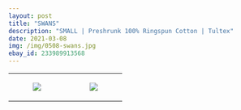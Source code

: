 ```yaml
---
layout: post
title: "SWANS"
description: "SMALL | Preshrunk 100% Ringspun Cotton | Tultex"
date: 2021-03-08
img: /img/0508-swans.jpg
ebay_id: 233989913568
---
```




<table style="width:100%;"><tr><td style="vertical-align:top;">
      <figure class="tmblr-full" data-orig-height="2048" data-orig-width="1365" data-orig-src="https://concertshirts.netlify.app/shirts/0508/0508-01.jpg"><img src="https://64.media.tumblr.com/8aaeb7a7d3b30156b748095e000ba3c0/d659fb37e2ce5f7d-66/s540x810/1c46244524aef4e76bb056c8459bda61a5d327e2.jpg" data-orig-height="2048" data-orig-width="1365" data-orig-src="https://concertshirts.netlify.app/shirts/0508/0508-01.jpg"/></figure></td>
    <td style="vertical-align:top;">
      <figure class="tmblr-full" data-orig-height="2048" data-orig-width="1365" data-orig-src="https://concertshirts.netlify.app/shirts/0508/0508-02.jpg"><img src="https://64.media.tumblr.com/aeee99d36fa987ff4b18a5790290af4a/d659fb37e2ce5f7d-6c/s540x810/183d27dac04b8ae0e4d5f712fe976e4fce5ce737.jpg" data-orig-height="2048" data-orig-width="1365" data-orig-src="https://concertshirts.netlify.app/shirts/0508/0508-02.jpg"/></figure></td>
  </tr></table>
